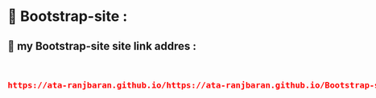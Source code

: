 <h1>📝 Bootstrap-site  :</h1>
<h2> 🔗 my Bootstrap-site  site link addres :
</h2>
<div style="display:flex;justify-contect:center;" align=center>
<h3>

<pre style="color:red">https://ata-ranjbaran.github.io/https://ata-ranjbaran.github.io/Bootstrap-site//</pre>
  </h3>
  
</div>
